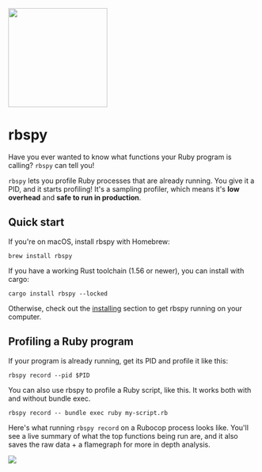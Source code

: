 <img src="../static/images/rbspy.jpg" width="200" height="200">

# rbspy

Have you ever wanted to know what functions your Ruby program is calling? `rbspy` can tell you!

`rbspy` lets you profile Ruby processes that are already running. You give it a PID, and it starts
profiling! It's a sampling profiler, which means it's **low overhead** and **safe to run in
production**.

## Quick start

If you're on macOS, install rbspy with Homebrew:

```
brew install rbspy
```

If you have a working Rust toolchain (1.56 or newer), you can install with cargo:

```
cargo install rbspy --locked
```

Otherwise, check out the [installing](./installing.md) section to get rbspy running on your computer.

## Profiling a Ruby program

If your program is already running, get its PID and profile it like this:

```
rbspy record --pid $PID
```

You can also use rbspy to profile a Ruby script, like this. It works both with and without bundle exec.

```
rbspy record -- bundle exec ruby my-script.rb
```

Here's what running `rbspy record` on a Rubocop process looks like. You'll see a live summary of
what the top functions being run are, and it also saves the raw data + a flamegraph for more in
depth analysis.

<img src="../static/images/rbspy-record.gif">

